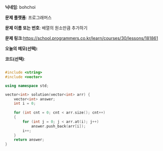 **닉네임**: bohchoi

**문제 플랫폼**: 프로그래머스

**문제 이름 또는 번호**: 배열의 원소만큼 추가하기

**문제 링크**:https://school.programmers.co.kr/learn/courses/30/lessons/181861

**오늘의 메모(선택)**:

**코드(선택)**:

```cpp

#include <string>
#include <vector>

using namespace std;

vector<int> solution(vector<int> arr) {
    vector<int> answer;
    int i = 0;
    
    for (int cnt = 0; cnt < arr.size(); cnt++)
    {
        for (int j = 0; j < arr.at(i); j++)
            answer.push_back(arr[i]);
        i++;
    }
    return answer;
}

```